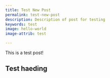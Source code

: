 ```yaml
---
title: Test New Post
permalink: test-new-post
description: Description of post for testing
keywords: test
image: hello-world
image-attrib: test

---
```

This is a test post!

## Test haeding